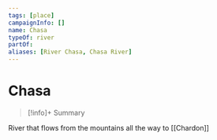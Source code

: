```yaml
---
tags: [place]
campaignInfo: []
name: Chasa
typeOf: river
partOf: 
aliases: [River Chasa, Chasa River]
---
```

# Chasa
>[!info]+ Summary

River that flows from the mountains all the way to [[Chardon]]

